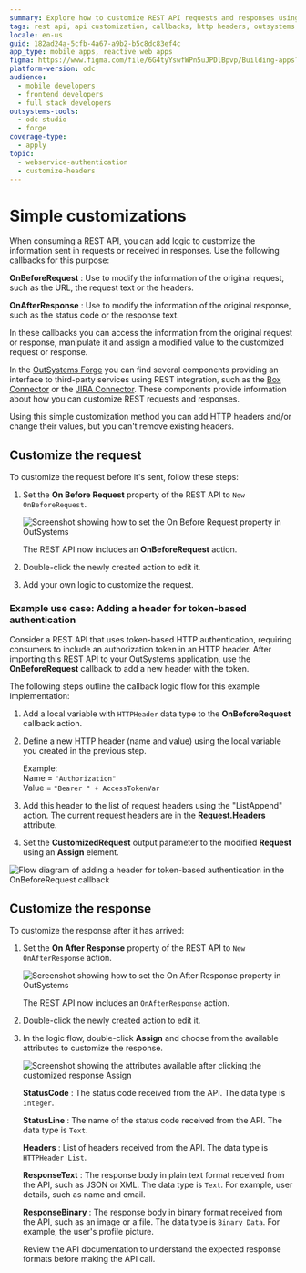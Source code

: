 ```yaml
---
summary: Explore how to customize REST API requests and responses using callbacks in OutSystems Developer Cloud (ODC).
tags: rest api, api customization, callbacks, http headers, outsystems forge
locale: en-us
guid: 182ad24a-5cfb-4a67-a9b2-b5c8dc83ef4c
app_type: mobile apps, reactive web apps
figma: https://www.figma.com/file/6G4tyYswfWPn5uJPDlBpvp/Building-apps?type=design&node-id=3101%3A12108&t=ZwHw8hXeFhwYsO5V-1
platform-version: odc
audience:
  - mobile developers
  - frontend developers
  - full stack developers
outsystems-tools:
  - odc studio
  - forge
coverage-type:
  - apply
topic:
  - webservice-authentication
  - customize-headers
---
```


# Simple customizations

When consuming a REST API, you can add logic to customize the information sent in requests or received in responses. Use the following callbacks for this purpose:

**OnBeforeRequest**
:   Use to modify the information of the original request, such as the URL, the request text or the headers. 

**OnAfterResponse**
:   Use to modify the information of the original response, such as the status code or the response text. 

In these callbacks you can access the information from the original request or response, manipulate it and assign a modified value to the customized request or response.

In the [OutSystems Forge](https://www.outsystems.com/forge/) you can find several components providing an interface to third-party services using REST integration, such as the [Box Connector](https://www.outsystems.com/forge/component/586/box-connector/) or the [JIRA Connector](https://www.outsystems.com/forge/component/936/jira-connector/). These components provide information about how you can customize REST requests and responses.

<div class="info" markdown="1">

Using this simple customization method you can add HTTP headers and/or change their values, but you can't remove existing headers. 
</div>

## Customize the request

To customize the request before it's sent, follow these steps:

1. Set the **On Before Request** property of the REST API to `New OnBeforeRequest`.
  
    ![Screenshot showing how to set the On Before Request property in OutSystems](images/rest-new-onbeforerequest-odcs.png "Setting the On Before Request Property")    

    The REST API now includes an **OnBeforeRequest** action.   

1. Double-click the newly created action to edit it. 

1. Add your own logic to customize the request. 

### Example use case: Adding a header for token-based authentication

Consider a REST API that uses token-based HTTP authentication, requiring consumers to include an authorization token in an HTTP header. After importing this REST API to your OutSystems application, use the **OnBeforeRequest** callback to add a new header with the token.

The following steps outline the callback logic flow for this example implementation:

1. Add a local variable with `HTTPHeader` data type to the **OnBeforeRequest** callback action.

1. Define a new HTTP header (name and value) using the local variable you created in the previous step.

    Example:  
    Name = `"Authorization"`  
    Value = `"Bearer " + AccessTokenVar`

1. Add this header to the list of request headers using the "ListAppend" action.
   The current request headers are in the **Request.Headers** attribute.

1. Set the **CustomizedRequest** output parameter to the modified **Request** using an **Assign** element.

![Flow diagram of adding a header for token-based authentication in the OnBeforeRequest callback](images/rest-example-onbeforerequest-odcs.png "Example of Adding a Header for Token-Based Authentication")

## Customize the response

To customize the response after it has arrived:

1. Set the **On After Response** property of the REST API to `New OnAfterResponse` action.

    ![Screenshot showing how to set the On After Response property in OutSystems](images/rest-new-onafterresponse-odcs.png "Setting the On After Response Property")

    The REST API now includes an `OnAfterResponse` action.

1. Double-click the newly created action to edit it.

1. In the logic flow, double-click **Assign** and choose from the available attributes to customize the response.

    ![Screenshot showing the attributes available after clicking the customized response Assign](images/rest-new-onafterresponse-attributes-odcs.png "Customized Response Attributes")

    **StatusCode**
    :   The status code received from the API. The data type is `integer`.

    **StatusLine**
    :   The name of the status code received from the API. The data type is `Text`.

    **Headers**
    :   List of headers received from the API. The data type is  `HTTPHeader List`.

    **ResponseText**
    :   The response body in plain text format received from the API, such as JSON or XML. The data type is `Text`. For example, user details, such as name and email.
  
    **ResponseBinary**
    :   The response body in binary format received from the API, such as an image or a file. The data type is `Binary Data`. For example, the user's profile picture.

    <div class="info" markdown="1">

    Review the API documentation to understand the expected response formats before making the API call.

    </div>


